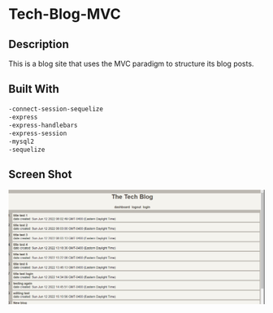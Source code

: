 # Tech-Blog-MVC

## Description

This is a blog site that uses the MVC paradigm to structure its blog posts.

## Built With

    -connect-session-sequelize
    -express
    -express-handlebars
    -express-session
    -mysql2
    -sequelize

## Screen Shot

![screenshot](./public/images/Screenshot%202022-06-12%20190138.png)
